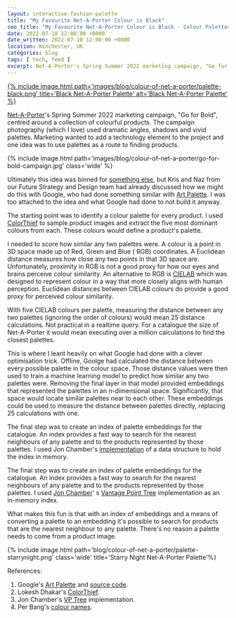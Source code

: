 ```yaml
---
layout: interactive-fashion-palette
title: "My Favourite Net-A-Porter Colour is Black"
seo_title: "My Favourite Net-A-Porter Colour is Black - Colour Palettes Data Visualisation For Online Retail | Darren Shaw, UK Software Developer"
date: 2022-07-10 12:00:00 +0000
date_written: 2022-07-10 12:00:00 +0000
location: Winchester, UK
categories: blog
tags: [ tech, feed ]
excerpt: Net-A-Porter's Spring Summer 2022 marketing campaign, "Go for Bold", centred around a collection of colourful products. Marketing wanted to add a technology element and one idea was to use palettes as a route to finding products. Ultimately this was binned, but I built it anyway.
---
```


<a href='{% link _posts/2022-05-28-nap-colour-palette.markdown %}'>
    {% include image.html path='images/blog/colour-of-net-a-porter/palette-black.png' title='Black Net-A-Porter Palette' alt='Black Net-A-Porter Palette' %}
</a>

[Net-A-Porter](https://www.net-a-porter.com/en-gb/)'s Spring Summer 2022 marketing campaign, "Go for Bold", centred
around a collection of colourful products. The campaign photography (which I love) used dramatic angles, shadows and
vivid palettes. Marketing wanted to add a technology element to the project and one idea was to use palettes as a route
to finding products.

{% include image.html path='images/blog/colour-of-net-a-porter/go-for-bold-campaign.jpg' class='wide' %}

Ultimately this idea was binned
for [something else](https://www.ynap.com/news/net-a-porter-launches-its-spring-summer-22-campaign-go-for-bold-integrating-ar-and-ai-technologies),
but Kris and Naz from our Future Strategy and Design team had already discussed how we might do this with Google, who
had done something similar with [Art Palette](https://artsexperiments.withgoogle.com/artpalette/). I was too attached to
the idea and what Google had done to not build it anyway.

The starting point was to identify a colour palette for every product. I
used [ColorThief](https://lokeshdhakar.com/projects/color-thief/) to sample product images and extract the five most
dominant colours from each. These colours would define a product's palette.

I needed to score how similar any two palettes were. A colour is a point in 3D space made up of Red, Green and Blue (
RGB) coordinates. A Euclidean distance measures how close any two points in that 3D space are. Unfortunately, proximity
in RGB is not a good proxy for how our eyes and brains perceive colour similarity. An alternative to RGB
is [CIELAB](https://en.wikipedia.org/wiki/CIELAB_color_space#CIELAB) which was designed to represent colour in a way
that more closely aligns with human perception. Euclidean distances between CIELAB colours do provide a good proxy for
perceived colour similarity.

With five CIELAB colours per palette, measuring the distance between any two palettes (ignoring the order of colours)
would mean 25 distance calculations. Not practical in a realtime query. For a catalogue the size of Net-A-Porter it
would mean executing over a million calculations to find the closest palettes.

This is where I leant heavily on what Google had done with a clever optimisation trick. Offline, Goolge had calculated
the distance between every possible palette in the colour space. Those distance values were then used to train a machine
learning model to predict how similar any two palettes were. Removing the final layer in that model provided embeddings
that represented the palettes in an n-dimensional space. Significantly, that space would locate similar palettes near to
each other. These embeddings could be used to measure the distance between palettes directly, replacing 25 calculations
with one.

The final step was to create an index of palette embeddings for the catalogue. An index provides a fast way to search
for the nearest neighbours of any palette and to the products represented by those palettes. I used Jon
Chamber's [implementation](https://github.com/jchambers/jvptree) of a data structure to hold the index in memory.

The final step was to create an index of palette embeddings for the catalogue. An index provides a fast way to search
for the nearest neighbours of any palette and to the products represented by those palettes. I
used [Jon Chamber](https://github.com/jchambers/jvptree)'
s [Vantage Point Tree](https://en.wikipedia.org/wiki/Vantage-point_tree) implementation as an in-memory index.

What makes this fun is that with an index of embeddings and a means of converting a palette to an embedding it's
possible to search for products that are the nearest neighbour to any palette. There's no reason a palette needs to come
from a product image.

{% include image.html path='blog/colour-of-net-a-porter/palette-starrynight.png' class='wide' title='Starry Night
Net-A-Porter Palette'%}

References:

1. Google's [Art Palette](https://artsexperiments.withgoogle.com/artpalette/)
   and [source code](https://github.com/googleartsculture/art-palette).
1. Lokesh Dhakar's [ColorThief](https://lokeshdhakar.com/projects/color-thief/).
1. Jon Chamber's [VP Tree](https://github.com/jchambers/jvptree) implementation.
1. Per Bang's [colour names](http://www.procato.com/home/).